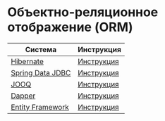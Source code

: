 # Объектно-реляционное отображение (ORM)

| Система                                                         | Инструкция                           |
|-----------------------------------------------------------------|--------------------------------------|
| [Hibernate](https://hibernate.org/orm/)                         | [Инструкция](../hibernate.md)        |
| [Spring Data JDBC](https://spring.io/projects/spring-data-jdbc) | [Инструкция](../spring-data-jdbc.md) |
| [JOOQ](https://www.jooq.org/)                                   | [Инструкция](../jooq.md)             |
| [Dapper](https://www.learndapper.com/)                          | [Инструкция](../dapper.md)           |
| [Entity Framework](https://docs.microsoft.com/ef/core/index)    | [Инструкция](../entity_framework.md) |
